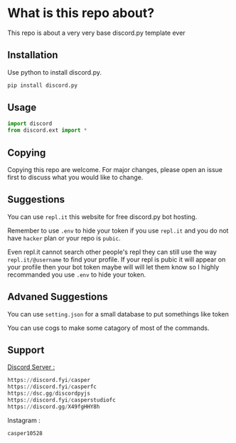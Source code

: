 # What is this repo about?

This repo is about a very very base discord.py template ever

## Installation

Use python to install discord.py.

```bash
pip install discord.py
```

## Usage

```python
import discord
from discord.ext import *
```

## Copying 
Copying this repo are welcome. For major changes, please open an issue first to discuss what you would like to change.

## Suggestions
You can use ```repl.it``` this website for free discord.py bot hosting.

Remember to use ```.env``` to hide your token if you use ```repl.it``` and you do not have ```hacker``` plan or your repo is ```pubic```.

Even repl.it cannot search other people's repl they can still use the way ```repl.it/@username``` to find your profile. If your repl is pubic it will appear on your profile then your bot token maybe will will let them know so I highly recommanded you use ```.env``` to hide your token.

## Advaned Suggestions
You can use ```setting.json``` for a small database to put somethings like token

You can use cogs to make some catagory of most of the commands.

## Support
[Discord Server :](https://discord.gg/X49fgHHY8h)
```python
https://discord.fyi/casper
https://discord.fyi/casperfc
https://dsc.gg/discordpyjs
https://discord.fyi/casperstudiofc
https://discord.gg/X49fgHHY8h
```
Instagram : 
``` python
casper10528
```
